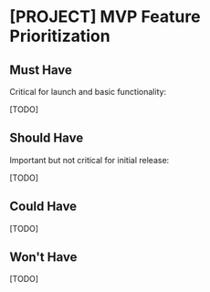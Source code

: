 # [PROJECT] MVP Feature Prioritization

## Must Have

Critical for launch and basic functionality:

[TODO]

## Should Have

Important but not critical for initial release:

[TODO]

## Could Have

[TODO]

## Won't Have

[TODO]
